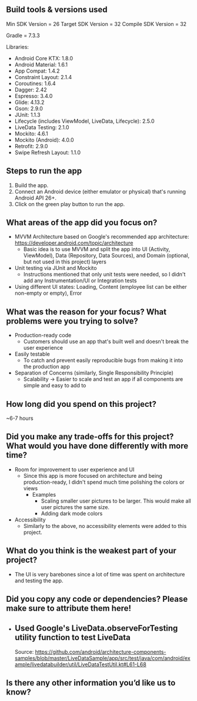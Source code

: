 ## Build tools & versions used

Min SDK Version = 26 Target SDK Version = 32 Compile SDK Version = 32

Gradle = 7.3.3

Libraries:

- Android Core KTX: 1.8.0
- Android Material: 1.6.1
- App Compat: 1.4.2
- Constraint Layout: 2.1.4
- Coroutines: 1.6.4
- Dagger: 2.42
- Espresso: 3.4.0
- Glide: 4.13.2
- Gson: 2.9.0
- JUnit: 1.1.3
- Lifecycle (includes ViewModel, LiveData, Lifecycle): 2.5.0
- LiveData Testing: 2.1.0
- Mockito: 4.6.1
- Mockito (Android): 4.0.0
- Retrofit: 2.9.0
- Swipe Refresh Layout: 1.1.0

## Steps to run the app

1) Build the app.
2) Connect an Android device (either emulator or physical) that's running Android API 26+.
3) Click on the green play button to run the app.

## What areas of the app did you focus on?

- MVVM Architecture based on Google's recommended app
  architecture: https://developer.android.com/topic/architecture
    - Basic idea is to use MVVM and split the app into UI (Activity, ViewModel), Data (Repository,
      Data Sources), and Domain (optional, but not used in this project) layers
- Unit testing via JUnit and Mockito
    - Instructions mentioned that only unit tests were needed, so I didn't add any
      Instrumentation/UI or Integration tests
- Using different UI states: Loading, Content (employee list can be either non-empty or empty),
  Error

## What was the reason for your focus? What problems were you trying to solve?

- Production-ready code
    - Customers should use an app that's built well and doesn't break the user experience
- Easily testable
    - To catch and prevent easily reproducible bugs from making it into the production app
- Separation of Concerns (similarly, Single Responsibility Principle)
    - Scalability -> Easier to scale and test an app if all components are simple and easy to add to

## How long did you spend on this project?

~6-7 hours

## Did you make any trade-offs for this project? What would you have done differently with more time?

- Room for improvement to user experience and UI
    - Since this app is more focused on architecture and being production-ready, I didn't spend much
      time polishing the colors or views
        - Examples
            - Scaling smaller user pictures to be larger. This would make all user pictures the same
              size.
            - Adding dark mode colors
- Accessibility
    - Similarly to the above, no accessibility elements were added to this project.

## What do you think is the weakest part of your project?

- The UI is very barebones since a lot of time was spent on architecture and testing the app.

## Did you copy any code or dependencies? Please make sure to attribute them here!

- Used Google's LiveData.observeForTesting utility function to test LiveData
    -
    Source: https://github.com/android/architecture-components-samples/blob/master/LiveDataSample/app/src/test/java/com/android/example/livedatabuilder/util/LiveDataTestUtil.kt#L61-L68

## Is there any other information you’d like us to know?